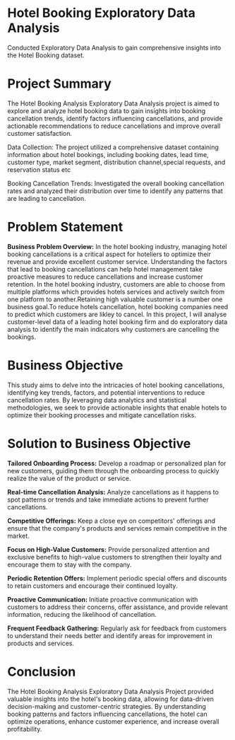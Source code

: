 # Hotel Booking Exploratory Data Analysis
Conducted Exploratory Data Analysis to gain comprehensive insights into the Hotel Booking dataset.

# Project Summary
The Hotel Booking Analysis Exploratory Data Analysis project is aimed to explore and analyze hotel booking data to gain insights into booking cancellation trends, identify factors influencing cancellations, and provide actionable recommendations to reduce cancellations and improve overall customer satisfaction.

Data Collection: The project utilized a comprehensive dataset containing information about hotel bookings, including booking dates, lead time, customer type, market segment, distribution channel,special requests, and reservation status etc

Booking Cancellation Trends: Investigated the overall booking cancellation rates and analyzed their distribution over time to identify any patterns that are leading to cancellation.

# Problem Statement
**Business Problem Overview:**
In the hotel booking industry, managing hotel booking cancellations is a critical aspect for hoteliers to optimize their revenue and provide excellent customer service. Understanding the factors that lead to booking cancellations can help hotel management take proactive measures to reduce cancellations and increase customer retention. In the hotel booking industry, customers are able to choose from multiple platforms which provides hotels services and actively switch from one platform to another.Retaining high valuable customer is a number one business goal.To reduce hotels cancellation, hotel booking companies need to predict which customers are likley to cancel. In this project, I will analyse customer-level data of a leading hotel booking firm and do exploratory data analysis to identify the main indicators why customers are cancelling the bookings.

# Business Objective
This study aims to delve into the intricacies of hotel booking cancellations, identifying key trends, factors, and potential interventions to reduce cancellation rates. By leveraging data analytics and statistical methodologies, we seek to provide actionable insights that enable hotels to optimize their booking processes and mitigate cancellation risks.

# Solution to Business Objective
**Tailored Onboarding Process:** Develop a roadmap or personalized plan for new customers, guiding them through the onboarding process to quickly realize the value of the product or service.

**Real-time Cancellation Analysis:** Analyze cancellations as it happens to spot patterns or trends and take immediate actions to prevent further cancellations.

**Competitive Offerings:** Keep a close eye on competitors' offerings and ensure that the company's products and services remain competitive in the market.

**Focus on High-Value Customers:** Provide personalized attention and exclusive benefits to high-value customers to strengthen their loyalty and encourage them to stay with the company.

**Periodic Retention Offers:** Implement periodic special offers and discounts to retain customers and encourage their continued loyalty.

**Proactive Communication:** Initiate proactive communication with customers to address their concerns, offer assistance, and provide relevant information, reducing the likelihood of cancellation.

**Frequent Feedback Gathering:** Regularly ask for feedback from customers to understand their needs better and identify areas for improvement in products and services.

# Conclusion
The Hotel Booking Analysis Exploratory Data Analysis Project provided valuable insights into the hotel's booking data, allowing for data-driven decision-making and customer-centric strategies. By understanding booking patterns and factors influencing cancellations, the hotel can optimize operations, enhance customer experience, and increase overall profitability.






